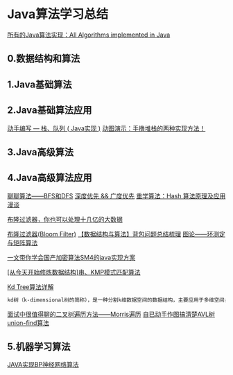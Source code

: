# Java算法学习总结
[所有的Java算法实现：All Algorithms implemented in Java](https://github.com/TheAlgorithms/Java)

## 0.数据结构和算法

## 1.Java基础算法

## 2.Java基础算法应用
[动手编写 — 栈、队列 ( Java实现 )](https://www.cnblogs.com/kalton/p/13663365.html)
[动图演示：手撸堆栈的两种实现方法！](https://mp.weixin.qq.com/s?__biz=MzU1NTkwODE4Mw==&mid=2247489260&idx=1&sn=c5871b77d084d11319fffc7197be9669&chksm=fbcc7bd4ccbbf2c25efa3fcdc9ab4fe1b74279f59015cafac24661b3c71b3fdcc19187e8ef3e&mpshare=1&scene=23&srcid=0923ifGYwEV1HKArcScQejK7&sharer_sharetime=1600822271671&sharer_shareid=d812adcc01829f0f7f8fb06aea118511#rd)
## 3.Java高级算法

## 4.Java高级算法应用


[聊聊算法——BFS和DFS](https://www.cnblogs.com/xxbiao/p/12845636.html)
[深度优先 && 广度优先](https://www.cnblogs.com/xiexiandong/p/13157476.html)
[重学算法：Hash 算法原理及应用漫谈](https://mp.weixin.qq.com/s?__biz=MzUyNjQxNjYyMg==&mid=2247487045&idx=2&sn=8a2e6c0ce196da24f1463898faba3816&chksm=fa0e61c4cd79e8d29e4c069f9204eb0fbc5c81d2a44ffac2969dc99aa9e24e9c12ec25e41c25&mpshare=1&scene=23&srcid=&sharer_sharetime=1575516230669&sharer_shareid=d812adcc01829f0f7f8fb06aea118511#rd)

[布隆过滤器，你也可以处理十几亿的大数据](https://www.cnblogs.com/lazyegg/p/12857374.html)

[布隆过滤器(Bloom Filter)](https://www.cnblogs.com/cbkj-xd/p/12863619.html)
[【数据结构与算法】背包问题总结梳理](https://www.cnblogs.com/buptleida/p/13411787.html)
[图论——环测定与矩阵算法](https://www.cnblogs.com/learnhow/p/12904677.html)

[一文带你学会国产加密算法SM4的java实现方案](https://www.cnblogs.com/jichi/p/12907453.html)


[[从今天开始修炼数据结构]串、KMP模式匹配算法](https://www.cnblogs.com/Joey777210/p/11973279.html)

[Kd Tree算法详解](https://www.cnblogs.com/PythonLearner/p/12952929.html)
```markdown
kd树（k-dimensional树的简称），是一种分割k维数据空间的数据结构，主要应用于多维空间关键数据的近邻查找(Nearest Neighbor)和近似最近邻查找(Approximate Nearest Neighbor)。
```
[面试中很值得聊的二叉树遍历方法——Morris遍历](https://www.cnblogs.com/xdcat/p/12971855.html)
[自已动手作图搞清楚AVL树](https://www.cnblogs.com/zhuhuix/p/13364271.html)
[union-find算法](https://www.cnblogs.com/afei-24/p/13150340.html)

## 5.机器学习算法
[JAVA实现BP神经网络算法](https://www.cnblogs.com/MrZhaoyx/p/13271832.html)